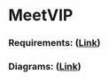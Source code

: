 # MeetVIP
### Requirements: ([Link](https://github.com/Kirylka/meetvip/blob/master/Spec))
### Diagrams: ([Link]((https://github.com/Kirylka/meetvip/blob/master/Diagrams)))
